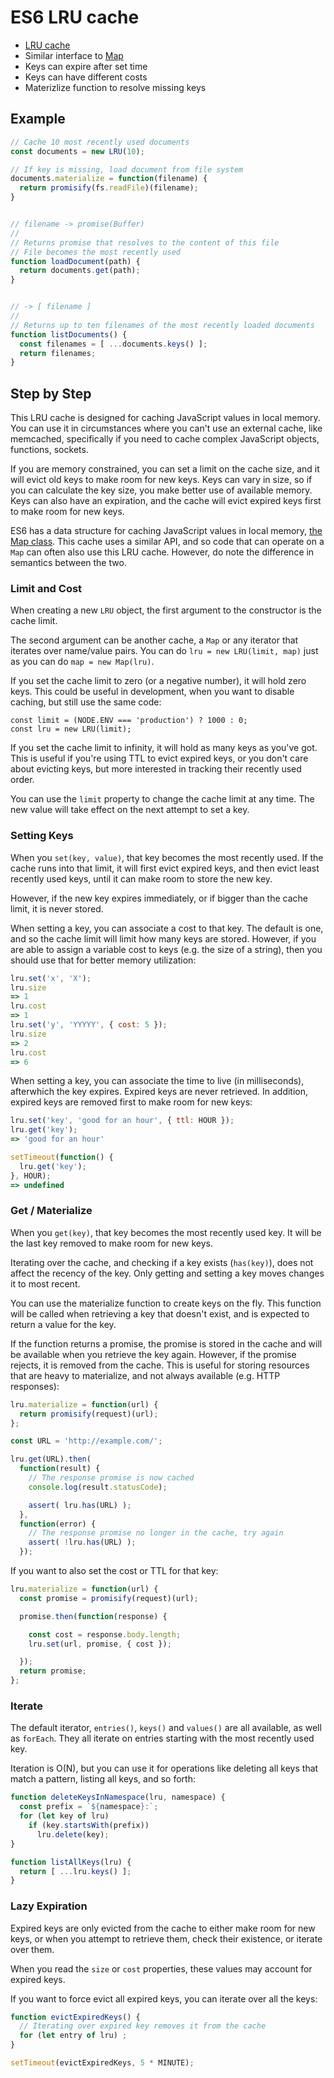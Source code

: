 # ES6 LRU cache

* [LRU cache](http://www.cs.uml.edu/~jlu1/doc/codes/lruCache.html)
* Similar interface to
  [Map](https://developer.mozilla.org/en-US/docs/Web/JavaScript/Reference/Global_Objects/Map)
* Keys can expire after set time
* Keys can have different costs
* Materizlize function to resolve missing keys


## Example

```js
// Cache 10 most recently used documents
const documents = new LRU(10);

// If key is missing, load document from file system
documents.materialize = function(filename) {
  return promisify(fs.readFile)(filename);
}


// filename -> promise(Buffer)
//
// Returns promise that resolves to the content of this file
// File becomes the most recently used
function loadDocument(path) {
  return documents.get(path);
}


// -> [ filename ]
//
// Returns up to ten filenames of the most recently loaded documents
function listDocuments() {
  const filenames = [ ...documents.keys() ];
  return filenames;
}
```


## Step by Step

This LRU cache is designed for caching JavaScript values in local memory.  You
can use it in circumstances where you can't use an external cache, like memcached,
specifically if you need to cache complex JavaScript objects, functions,
sockets.

If you are memory constrained, you can set a limit on the cache size, and it
will evict old keys to make room for new keys.  Keys can vary in size, so if you
can calculate the key size, you make better use of available memory.  Keys can
also have an expiration, and the cache will evict expired keys first to make
room for new keys.

ES6 has a data structure for caching JavaScript values in local memory, [the Map
class](https://developer.mozilla.org/en-US/docs/Web/JavaScript/Reference/Global_Objects/Map).
This cache uses a similar API, and so code that can operate on a `Map` can
often also use this LRU cache.  However, do note the difference in semantics
between the two.


### Limit and Cost

When creating a new `LRU` object, the first argument to the constructor is the
cache limit.

The second argument can be another cache, a `Map` or any iterator that iterates
over name/value pairs.  You can do `lru = new LRU(limit, map)` just as you can
do `map = new Map(lru)`.

If you set the cache limit to zero (or a negative number), it will hold zero
keys.  This could be useful in development, when you want to disable caching,
but still use the same code:

```
const limit = (NODE.ENV === 'production') ? 1000 : 0;
const lru = new LRU(limit);
```

If you set the cache limit to infinity, it will hold as many keys as you've got.
This is useful if you're using TTL to evict expired keys, or you don't care
about evicting keys, but more interested in tracking their recently used order.

You can use the `limit` property to change the cache limit at any time.  The new
value will take effect on the next attempt to set a key.


### Setting Keys

When you `set(key, value)`, that key becomes the most recently used.  If the
cache runs into that limit, it will first evict expired keys, and then evict
least recently used keys, until it can make room to store the new key.

However, if the new key expires immediately, or if bigger than the cache limit,
it is never stored.

When setting a key, you can associate a cost to that key.  The default is one,
and so the cache limit will limit how many keys are stored.  However, if you are
able to assign a variable cost to keys (e.g. the size of a string), then you
should use that for better memory utilization:

```js
lru.set('x', 'X');
lru.size
=> 1
lru.cost
=> 1
lru.set('y', 'YYYYY', { cost: 5 });
lru.size
=> 2
lru.cost
=> 6
```

When setting a key, you can associate the time to live (in milliseconds),
afterwhich the key expires.  Expired keys are never retrieved.  In addition,
expired keys are removed first to make room for new keys:

```js
lru.set('key', 'good for an hour', { ttl: HOUR });
lru.get('key');
=> 'good for an hour'

setTimeout(function() {
  lru.get('key');
}, HOUR);
=> undefined
```


### Get / Materialize

When you `get(key)`, that key becomes the most recently used key.  It will be
the last key removed to make room for new keys.

Iterating over the cache, and checking if a key exists (`has(key)`), does not
affect the recency of the key.  Only getting and setting a key moves changes it
to most recent.

You can use the materialize function to create keys on the fly.  This function
will be called when retrieving a key that doesn't exist, and is expected to
return a value for the key.

If the function returns a promise, the promise is stored in the cache and will
be available when you retrieve the key again.  However, if the promise rejects,
it is removed from the cache.  This is useful for storing resources that are
heavy to materialize, and not always available (e.g. HTTP responses):

```js
lru.materialize = function(url) {
  return promisify(request)(url);
};

const URL = 'http://example.com/';

lru.get(URL).then(
  function(result) {
    // The response promise is now cached
    console.log(result.statusCode);

    assert( lru.has(URL) );
  },
  function(error) {
    // The response promise no longer in the cache, try again
    assert( !lru.has(URL) );
  });

```

If you want to also set the cost or TTL for that key:

```js
lru.materialize = function(url) {
  const promise = promisify(request)(url);

  promise.then(function(response) {

    const cost = response.body.length;
    lru.set(url, promise, { cost });

  });
  return promise;
};
```


### Iterate

The default iterator, `entries()`, `keys()` and `values()` are all available, as
well as `forEach`.  They all iterate on entries starting with the most recently
used key.

Iteration is O(N), but you can use it for operations like deleting all keys that
match a pattern, listing all keys, and so forth:

```js
function deleteKeysInNamespace(lru, namespace) {
  const prefix = `${namespace}:`;
  for (let key of lru)
    if (key.startsWith(prefix))
      lru.delete(key);
}

function listAllKeys(lru) {
  return [ ...lru.keys() ];
}
```


### Lazy Expiration

Expired keys are only evicted from the cache to either make room for new keys,
or when you attempt to retrieve them, check their existence, or iterate over
them.

When you read the `size` or `cost` properties, these values may account for
expired keys.

If you want to force evict all expired keys, you can iterate over all the keys:

```js
function evictExpiredKeys() {
  // Iterating over expired key removes it from the cache
  for (let entry of lru) ;
}

setTimeout(evictExpiredKeys, 5 * MINUTE);
```

